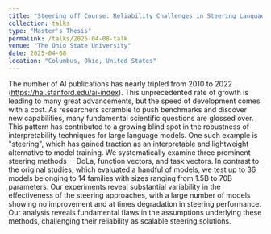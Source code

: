 ```yaml
---
title: "Steering off Course: Reliability Challenges in Steering Language Models"
collection: talks
type: "Master's Thesis"
permalink: /talks/2025-04-08-talk
venue: "The Ohio State University"
date: 2025-04-08
location: "Columbus, Ohio, United States"
---
```


The number of AI publications has nearly tripled from 2010 to 2022 (https://hai.stanford.edu/ai-index). This unprecedented rate of growth is leading to many great advancements, but the speed of development comes with a cost. As researchers scramble to push benchmarks and discover new capabilities, many fundamental scientific questions are glossed over. This pattern has contributed to a growing blind spot in the robustness of interpretability techniques for large language models. One such example is "steering", which has gained traction as an interpretable and lightweight alternative to model training. We systematically examine three prominent steering methods---DoLa, function vectors, and task vectors. In contrast to the original studies, which evaluated a handful of models, we test up to 36 models belonging to 14 families with sizes ranging from 1.5B to 70B parameters. Our experiments reveal substantial variability in the effectiveness of the steering approaches, with a large number of models showing no improvement and at times degradation in steering performance. Our analysis reveals fundamental flaws in the assumptions underlying these methods, challenging their reliability as scalable steering solutions.
